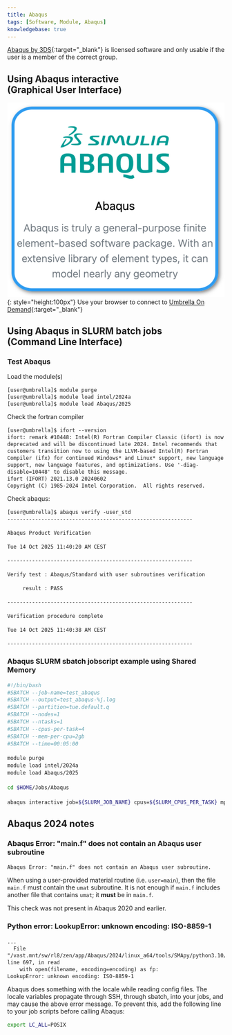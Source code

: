 ```yaml
---
title: Abaqus
tags: [Software, Module, Abaqus]
knowledgebase: true
---
```


[Abaqus by 3DS](https://www.3ds.com/products-services/simulia/products/abaqus/){:target="_blank"} is licensed software and only usable if the user is a member of the correct group.

## Using Abaqus interactive<br>(Graphical User Interface)

![Abaqus in Umbrella On Demdand](abaqus-ood.png){: style="height:100px"}
Use your browser to connect to [Umbrella On Demand](https://hpc.tue.nl){:target="_blank"}

## Using Abaqus in SLURM batch jobs<br>(Command Line Interface)

### Test Abaqus

Load the module(s)

```shell
[user@umbrella]$ module purge
[user@umbrella]$ module load intel/2024a
[user@umbrella]$ module load Abaqus/2025
```

Check the fortran compiler

```shell
[user@umbrella]$ ifort --version
ifort: remark #10448: Intel(R) Fortran Compiler Classic (ifort) is now deprecated and will be discontinued late 2024. Intel recommends that customers transition now to using the LLVM-based Intel(R) Fortran Compiler (ifx) for continued Windows* and Linux* support, new language support, new language features, and optimizations. Use '-diag-disable=10448' to disable this message.
ifort (IFORT) 2021.13.0 20240602
Copyright (C) 1985-2024 Intel Corporation.  All rights reserved.
```

Check abaqus:

```shell
[user@umbrella]$ abaqus verify -user_std
------------------------------------------------------------

Abaqus Product Verification

Tue 14 Oct 2025 11:40:20 AM CEST

------------------------------------------------------------

Verify test : Abaqus/Standard with user subroutines verification

     result : PASS

------------------------------------------------------------

Verification procedure complete

Tue 14 Oct 2025 11:40:38 AM CEST

------------------------------------------------------------
```

### Abaqus SLURM sbatch jobscript example using Shared Memory

```bash
#!/bin/bash
#SBATCH --job-name=test_abaqus
#SBATCH --output=test_abaqus-%j.log
#SBATCH --partition=tue.default.q
#SBATCH --nodes=1
#SBATCH --ntasks=1
#SBATCH --cpus-per-task=4
#SBATCH --mem-per-cpu=2gb
#SBATCH --time=00:05:00

module purge
module load intel/2024a
module load Abaqus/2025

cd $HOME/Jobs/Abaqus

abaqus interactive job=${SLURM_JOB_NAME} cpus=${SLURM_CPUS_PER_TASK} mp_mode=threads input=boltpipeflange_3d_solidgask.inp 
```

## Abaqus 2024 notes

### Abaqus Error: "main.f" does not contain an Abaqus user subroutine

```shell
Abaqus Error: "main.f" does not contain an Abaqus user subroutine.
```

When using a user-provided material routine (i.e. `user=main`), then the file `main.f` must contain the `umat` subroutine.  It is not enough if `main.f` includes another file that contains `umat`; it **must** be in `main.f`.

This check was not present in Abaqus 2020 and earlier.

### Python error: LookupError: unknown encoding: ISO-8859-1

```shell
...
  File "/vast.mnt/sw/rl8/zen/app/Abaqus/2024/linux_a64/tools/SMApy/python3.10/lib/python3.10/configparser.py", line 697, in read
    with open(filename, encoding=encoding) as fp:
LookupError: unknown encoding: ISO-8859-1
```

Abaqus does something with the locale while reading config files.  The locale variables propagate through SSH, through sbatch, into your jobs, and may cause the above error message.  To prevent this, add the following line to your job scripts before calling Abaqus:

```bash
export LC_ALL=POSIX
```
